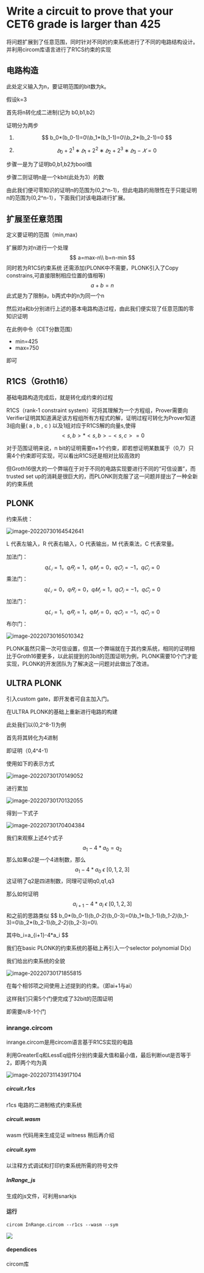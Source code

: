 # Write a circuit to prove that your CET6 grade is larger than 425

将问题扩展到了任意范围，同时针对不同的约束系统进行了不同的电路结构设计。并利用circom库语言进行了R1CS约束的实现

## 电路构造

此处定义输入为n，要证明范围的bit数为k。



假设k=3

首先将n转化成二进制(记为 b0,b1,b2)

证明分为两步					

1. $$
   b_0*(b_0-1)=0\\b_1*(b_1-1)=0\\b_2*(b_2-1)=0
   $$

2. $$
   𝑏_0 + 2^1 ∗ 𝑏_1 + 2^2 ∗ 𝑏_2+2^3 ∗ 𝑏_3 − 𝑋 = 0
   $$

步骤一是为了证明b0,b1,b2为bool值

步骤二则证明n是一个kbit(此处为3）的数

由此我们便可零知识的证明n的范围为(0,2^n-1)，但此电路的局限性在于只能证明n的范围为(0,2^n-1），下面我们对该电路进行扩展。



## 扩展至任意范围

定义要证明的范围（min,max)

扩展即为对n进行一个处理
$$
a=max-n\\
b=n-min
$$
同时若为R1CS约束系统 还需添加(PLONK中不需要，PLONK引入了Copy constrains,可直接限制相应位置的值相等)
$$
a+b=n
$$
此式是为了限制a，b两式中的n为同一个n

然后对a和b分别进行上述的基本电路构造过程，由此我们便实现了任意范围的零知识证明

在此例中令（CET分数范围）

- min=425 
- max=750

即可

## R1CS（Groth16）

基础电路构造完成后，就是转化成约束的过程

R1CS（rank-1 constraint system）可将其理解为一个方程组，Prover需要向Verifier证明其知道满足该方程组所有方程式的解，证明过程可转化为Prover知道3组向量( a  , b , c ) 以及1组对应于R1CS解的向量s,使得
$$
<s,b>*<s,b>-<s,c>=0
$$


对于范围证明来说，n bit的证明需要n+1个约束，即若想证明某数属于（0,7）只需4个约束即可实现，可以看出R1CS还是相对比较高效的

但Groth16很大的一个弊端在于对于不同的电路实现要进行不同的“可信设置”，而trusted set up的消耗是很巨大的，而PLONK则克服了这一问题并提出了一种全新的约束系统

## PLONK

约束系统：

![image-20220730164542641](../image/image-20220730164542641.png)

L 代表左输入，R 代表右输入，O 代表输出，M 代表乘法，C 代表常量。

加法门：
$$
q𝐿_𝑖 = 1，q𝑅_𝑖 = 1，q𝑀_𝑖 = 0，q𝑂_𝑖 = −1，q𝐶_𝑖 = 0
$$
乘法门：
$$
q𝐿_𝑖 = 0，q𝑅_𝑖 = 0，q𝑀_𝑖 = 1，q𝑂_𝑖 = −1，q𝐶_𝑖 = 0
$$
加法门：
$$
q𝐿_𝑖 = 1，q𝑅_𝑖 = 1，q𝑀_𝑖 = 0，q𝑂_𝑖 = −1，q𝐶_𝑖 = 0
$$
布尔门：

![image-20220730165010342](../image/image-20220730165010342.png)



PLONK虽然只需一次可信设置，但其一个弊端就在于其约束系统，相同的证明相比于Groth16要更多，以此前提到的3bit的范围证明为例，PLONK需要10个门才能实现，PLONK的开发团队为了解决这一问题对此做出了改进。



## ULTRA PLONK

引入custom gate，即开发者可自主加入门。

在ULTRA PLONK的基础上重新进行电路的构建

此处我们以(0,2^8-1)为例

首先将其转化为4进制

即证明（0,4^4-1)

使用如下的表示方式

![image-20220730170149052](../image/image-20220730170149052.png)



进行累加

![image-20220730170132055](../image/image-20220730170132055.png)

得到一下式子



![image-20220730170404384](../image/image-20220730170404384.png)

我们来观察上述4个式子
$$
a_1-4*a_0=q_2
$$
那么如果q2是一个4进制数，那么 
$$
a_1-4*a_0  \ \epsilon \ [0,1,2,3]
$$
这证明了q2是四进制数，同理可证明q0,q1,q3



那么如何证明
$$
a_{i+1}-4*a_i  \ \epsilon \ [0,1,2,3]
$$
和之前的思路类似
$$
b_0*(b_0-1)*(b_0-2)*(b_0-3)=0\\b_1*(b_1-1)*(b_1-2)*(b_1-3)=0\\b_2*(b_2-1)*(b_2-2)*(b_2-3)=0\\\\

其中b_i=a_{i+1}-4*a_i
$$


我们在basic PLONK的约束系统的基础上再引入一个selector polynomial D(x)

我们给出约束系统的全貌

![image-20220730171855815](../image/image-20220730171855815.png)

在每个相邻项之间使用上述提到的约束。（即ai+1与ai）

这样我们只需5个门便完成了32bit的范围证明

即需要n/8-1个门



### inrange.circom

inrange.circom是用circom语言基于R1CS实现的电路

利用GreaterEq和LessEq组件分别约束最大值和最小值，最后判断out是否等于2，即两个均为真

![image-20220731143917104](../image/image-20220731143917104.png)

#####  circuit.r1cs  

 r1cs 电路的二进制格式约束系统

##### circuit.wasm 

wasm 代码用来生成见证 witness 稍后再介绍

#####  circuit.sym 

以注释方式调试和打印约束系统所需的符号文件

##### InRange_js

生成的js文件，可利用snarkjs

#### 运行

```shell
circom InRange.circom --r1cs --wasm --sym
```

![](../image/image-20220731143210755.png)

#### dependices

circom库